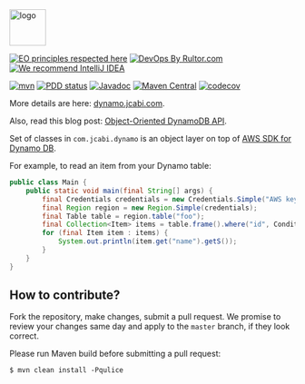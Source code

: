 <img alt="logo" src="https://www.jcabi.com/logo-square.svg" width="64px" height="64px" />

[![EO principles respected here](https://www.elegantobjects.org/badge.svg)](https://www.elegantobjects.org)
[![DevOps By Rultor.com](https://www.rultor.com/b/jcabi/jcabi-dynamo)](https://www.rultor.com/p/jcabi/jcabi-dynamo)
[![We recommend IntelliJ IDEA](https://www.elegantobjects.org/intellij-idea.svg)](https://www.jetbrains.com/idea/)

[![mvn](https://github.com/jcabi/jcabi-dynamo/actions/workflows/mvn.yml/badge.svg)](https://github.com/jcabi/jcabi-dynamo/actions/workflows/mvn.yml)
[![PDD status](https://www.0pdd.com/svg?name=jcabi/jcabi-dynamo)](https://www.0pdd.com/p?name=jcabi/jcabi-dynamo)
[![Javadoc](https://javadoc.io/badge/com.jcabi/jcabi-dynamo.svg)](https://www.javadoc.io/doc/com.jcabi/jcabi-dynamo)
[![Maven Central](https://maven-badges.herokuapp.com/maven-central/com.jcabi/jcabi-dynamo/badge.svg)](https://maven-badges.herokuapp.com/maven-central/com.jcabi/jcabi-dynamo)
[![codecov](https://codecov.io/gh/jcabi/jcabi-dynamo/branch/master/graph/badge.svg)](https://codecov.io/gh/jcabi/jcabi-dynamo)

More details are here: [dynamo.jcabi.com](http://dynamo.jcabi.com/index.html).

Also, read this blog post: [Object-Oriented DynamoDB API](http://www.yegor256.com/2014/04/14/jcabi-dynamo-java-api-of-aws-dynamodb.html).

Set of classes in `com.jcabi.dynamo`
is an object layer on top of
[AWS SDK for Dynamo DB](http://aws.amazon.com/sdkforjava/).

For example, to read an item from your Dynamo table:

```java
public class Main {
    public static void main(final String[] args) {
        final Credentials credentials = new Credentials.Simple("AWS key", "AWS secret");
        final Region region = new Region.Simple(credentials);
        final Table table = region.table("foo");
        final Collection<Item> items = table.frame().where("id", Conditions.equalTo(123));
        for (final Item item : items) {
            System.out.println(item.get("name").getS());
        }
    }
}
```

## How to contribute?

Fork the repository, make changes, submit a pull request.
We promise to review your changes same day and apply to
the `master` branch, if they look correct.

Please run Maven build before submitting a pull request:

```
$ mvn clean install -Pqulice
```
